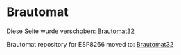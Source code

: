 # Brautomat

Diese Seite wurde verschoben: [Brautomat32](https://github.com/InnuendoPi/Brautomat32)

Brautomat repository for ESP8266 moved to: [Brautomat32](https://github.com/InnuendoPi/Brautomat32)
